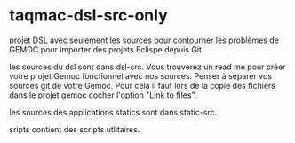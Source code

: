 # taqmac-dsl-src-only
projet DSL avec seulement les sources pour contourner les problèmes de GEMOC pour importer des projets Eclispe depuis Git

les sources du dsl sont dans dsl-src. Vous trouverez un read me pour créer votre projet Gemoc fonctionnel avec nos sources. 
Penser à séparer vos sources git de votre Gemoc. Pour cela il faut lors de la copie des fichiers dans le projet gemoc cocher l'option "Link to files".


les sources des applications statics sont dans static-src. 

sripts contient des scripts utlitaires.
